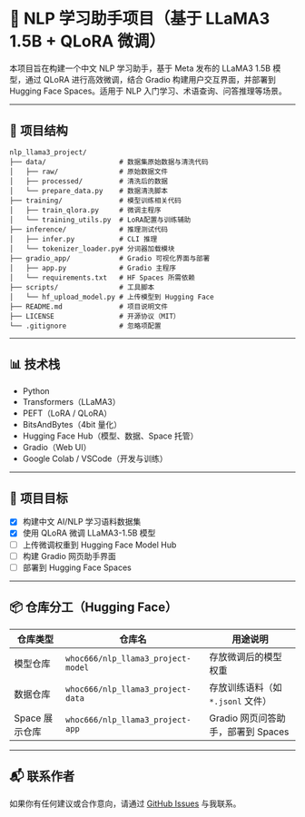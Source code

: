 
# 🤖 NLP 学习助手项目（基于 LLaMA3 1.5B + QLoRA 微调）

本项目旨在构建一个中文 NLP 学习助手，基于 Meta 发布的 LLaMA3 1.5B 模型，通过 QLoRA 进行高效微调，结合 Gradio 构建用户交互界面，并部署到 Hugging Face Spaces。适用于 NLP 入门学习、术语查询、问答推理等场景。

---

## 📁 项目结构

```
nlp_llama3_project/
├── data/                  # 数据集原始数据与清洗代码
│   ├── raw/               # 原始数据文件
│   ├── processed/         # 清洗后的数据
│   └── prepare_data.py    # 数据清洗脚本
├── training/              # 模型训练相关代码
│   ├── train_qlora.py     # 微调主程序
│   └── training_utils.py  # LoRA配置与训练辅助
├── inference/             # 推理测试代码
│   ├── infer.py           # CLI 推理
│   └── tokenizer_loader.py# 分词器加载模块
├── gradio_app/            # Gradio 可视化界面与部署
│   ├── app.py             # Gradio 主程序
│   └── requirements.txt   # HF Spaces 所需依赖
├── scripts/               # 工具脚本
│   └── hf_upload_model.py # 上传模型到 Hugging Face
├── README.md              # 项目说明文件
├── LICENSE                # 开源协议（MIT）
└── .gitignore             # 忽略项配置
```

---

## 📊 技术栈

- Python
- Transformers（LLaMA3）
- PEFT（LoRA / QLoRA）
- BitsAndBytes（4bit 量化）
- Hugging Face Hub（模型、数据、Space 托管）
- Gradio（Web UI）
- Google Colab / VSCode（开发与训练）

---

## 🚀 项目目标

- [x] 构建中文 AI/NLP 学习语料数据集
- [x] 使用 QLoRA 微调 LLaMA3-1.5B 模型
- [ ] 上传微调权重到 Hugging Face Model Hub
- [ ] 构建 Gradio 网页助手界面
- [ ] 部署到 Hugging Face Spaces

---

## 📦 仓库分工（Hugging Face）

| 仓库类型       | 仓库名                                | 用途说明                                  |
| -------------- | ------------------------------------- | ----------------------------------------- |
| 模型仓库       | `whoc666/nlp_llama3_project-model`     | 存放微调后的模型权重                       |
| 数据仓库       | `whoc666/nlp_llama3_project-data`      | 存放训练语料（如 `*.jsonl` 文件）         |
| Space 展示仓库 | `whoc666/nlp_llama3_project-app`       | Gradio 网页问答助手，部署到 Spaces        |

---

## 📬 联系作者

如果你有任何建议或合作意向，请通过 [GitHub Issues](https://github.com/whoc666/nlp-llama3-project/issues) 与我联系。
